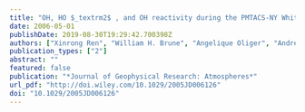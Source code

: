 ```yaml
---
title: "OH, HO $_textrm2$ , and OH reactivity during the PMTACS-NY Whiteface Mountain 2002 campaign: Observations and model comparison: HO textit $_textrmx$  DURING PMTACS-NY WHITEFACE 2002"
date: 2006-05-01
publishDate: 2019-08-30T19:29:42.700398Z
authors: ["Xinrong Ren", "William H. Brune", "Angelique Oliger", "Andrew R. Metcalf", "James B. Simpas", "Terry Shirley", "James J. Schwab", "Chunhong Bai", "Utpal Roychowdhury", "Yongquan Li", "Chenxia Cai", "Kenneth L. Demerjian", "Yi He", "Xianliang Zhou", "Honglian Gao", "Jian Hou"]
publication_types: ["2"]
abstract: ""
featured: false
publication: "*Journal of Geophysical Research: Atmospheres*"
url_pdf: "http://doi.wiley.com/10.1029/2005JD006126"
doi: "10.1029/2005JD006126"
---
```


